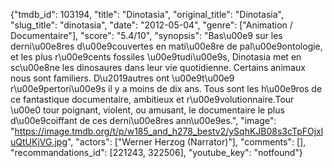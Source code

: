 {"tmdb_id": 103194, "title": "Dinotasia", "original_title": "Dinotasia", "slug_title": "dinotasia", "date": "2012-05-04", "genre": ["Animation / Documentaire"], "score": "5.4/10", "synopsis": "Bas\u00e9 sur les derni\u00e8res d\u00e9couvertes en mati\u00e8re de pal\u00e9ontologie, et les plus r\u00e9cents fossiles \u00e9tudi\u00e9s, Dinotasia met en sc\u00e8ne les dinosaures dans leur vie quotidienne. Certains animaux nous sont familiers. D\u2019autres ont \u00e9t\u00e9 r\u00e9pertori\u00e9s il y a moins de dix ans. Tous sont les h\u00e9ros de ce fantastique documentaire, ambitieux et r\u00e9volutionnaire.Tour \u00e0 tour poignant, violent, ou amusant, le documentaire le plus d\u00e9coiffant de ces derni\u00e8res ann\u00e9es.", "image": "https://image.tmdb.org/t/p/w185_and_h278_bestv2/ySqhKJB08s3cTpFOjxluQtUKjVG.jpg", "actors": ["Werner Herzog (Narrator)"], "comments": [], "recommandations_id": [221243, 322506], "youtube_key": "notfound"}